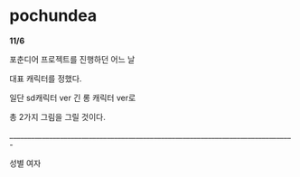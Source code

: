 # pochundea

**11/6**

포춘디어 프로젝트를 진행하던 어느 날

대표 캐릭터를 정했다.

일단 sd캐릭터 ver
  긴 롱 캐릭터 ver로

총 2가지 그림을 그릴 것이다.

______________________________________________________________________________-

성별 여자

